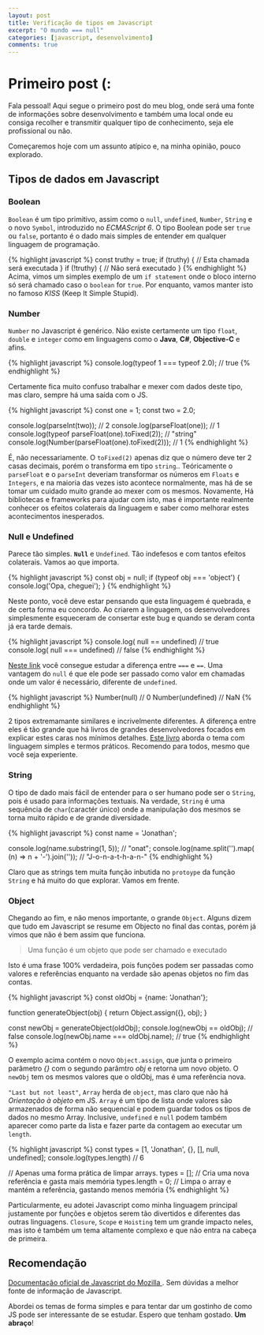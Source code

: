 ```yaml
---
layout: post
title: Verificação de tipos em Javascript
excerpt: "O mundo === null"
categories: [javascript, desenvolvimento]
comments: true
---
```


# Primeiro post (:

Fala pessoal! Aqui segue o primeiro post do meu blog, onde será uma fonte de informações sobre desenvolvimento e também uma local onde eu consiga
recolher e transmitir qualquer tipo de conhecimento, seja ele profissional ou não.

Começaremos hoje com um assunto atípico e, na minha opinião, pouco explorado.

## Tipos de dados em Javascript

### Boolean

`Boolean` é um tipo primitivo, assim como o `null`, `undefined`, `Number`, `String` e o novo `Symbol`, introduzido no *ECMAScript 6*.
O tipo Boolean pode ser `true` ou `false`, portanto é o dado mais simples de entender em qualquer linguagem de programação.

{% highlight javascript %}
  const truthy = true;
  if (truthy) {
    // Esta chamada será executada
  }
  if (!truthy) {
    // Não será executado
  }
{% endhighlight %}
Acima, vimos um simples exemplo de um `if statement` onde o bloco interno só será chamado caso o `boolean` for `true`.
Por enquanto, vamos manter isto no famoso _KISS_ (Keep It Simple Stupid).

### Number

`Number` no Javascript é genérico. Não existe certamente um tipo `float`, `double` e `integer` como em linguagens como o **Java**, **C#**, **Objective-C** e afins.

{% highlight javascript %}
  console.log(typeof 1 === typeof 2.0); // true
{% endhighlight %}

Certamente fica muito confuso trabalhar e mexer com dados deste tipo, mas claro, sempre há uma saída com o JS.

{% highlight javascript %}
  const one = 1;
  const two = 2.0;

  console.log(parseInt(two)); // 2
  console.log(parseFloat(one)); // 1
  console.log(typeof parseFloat(one).toFixed(2)); // "string"
  console.log(Number(parseFloat(one).toFixed(2))); // 1
{% endhighlight %}

É, não necessariamente. O `toFixed(2)` apenas diz que o número deve ter 2 casas decimais, porém o transforma em tipo `string`..
Teóricamente o `parseFloat` e o `parseInt` deveriam transformar os números em `Floats` e `Integers`, e na maioria das vezes isto acontece
normalmente, mas há de se tomar um cuidado muito grande ao mexer com os mesmos.
Novamente, Há bibliotecas e frameworks para ajudar com isto, mas é importante realmente conhecer os efeitos colaterais da linguagem
e saber como melhorar estes acontecimentos inesperados.

### Null e Undefined

Parece tão simples. **`Null`** e `Undefined`. Tão indefesos e com tantos efeitos colaterais. Vamos ao que importa.

{% highlight javascript %}
const obj = null;
if (typeof obj === 'object') {
  console.log('Opa, cheguei');
}
{% endhighlight %}

Neste ponto, você deve estar pensando que esta linguagem é quebrada, e de certa forma eu concordo. Ao criarem a linguagem, os desenvolvedores
simplesmente esqueceram de consertar este bug e quando se deram conta já era tarde demais.

{% highlight javascript %}
  console.log( null == undefined) // true
  console.log( null === undefined) // false
{% endhighlight %}

[Neste link](https://developer.mozilla.org/en-US/docs/Web/JavaScript/Equality_comparisons_and_sameness 'Diferença dos iguais')
você consegue estudar a diferença entre `===` e `==`.
Uma vantagem do `null` é que ele pode ser passado como valor em chamadas onde um valor é necessário, diferente de `undefined`.

{% highlight javascript %}
  Number(null) // 0
  Number(undefined) // NaN
{% endhighlight %}

2 tipos extremamante similares e incrivelmente diferentes. A diferença entre eles é tão grande que há livros de grandes desenvolvedores
focados em explicar estes caras nos mínimos detalhes. [Este livro](http://shop.oreilly.com/product/0636920033745.do 'Types & Grammar - Kyle Simpson') aborda o tema com linguagem simples e termos práticos. Recomendo para todos, mesmo que você seja experiente.

### String

O tipo de dado mais fácil de entender para o ser humano pode ser o `String`, pois é usado para informações textuais. Na verdade, `String` é uma sequência de `char`(caractér único) onde a manipulação dos mesmos se torna muito rápido e de grande diversidade.

{% highlight javascript %}
  const name = 'Jonathan';

  console.log(name.substring(1, 5)); // "onat";
  console.log(name.split('').map( (n) => n + '-').join('')); // "J-o-n-a-t-h-a-n-"
{% endhighlight %}

Claro que as strings tem muita função inbutida no `protoype` da função `String` e há muito do que explorar. Vamos em frente.

### Object

Chegando ao fim, e não menos importante, o grande `Object`. Alguns dizem que tudo em Javascript se resume em Objecto no final das contas, porém
já vimos que não é bem assim que funciona.

> Uma função é um objeto que pode ser chamado e executado

Isto é uma frase 100% verdadeira, pois funções podem ser passadas como valores e referências enquanto na verdade são apenas objetos no fim das contas.

{% highlight javascript %}
  const oldObj = {name: 'Jonathan'};

  function generateObject(obj) {
    return Object.assign({}, obj);
  }

  const newObj = generateObject(oldObj);
  console.log(newObj == oldObj); // false
  console.log(newObj.name === oldObj.name); // true
{% endhighlight %}

O exemplo acima contém o novo `Object.assign`, que junta o primeiro parâmetro *{}* com o segundo parâmtro *obj* e retorna um novo objeto.
O `newObj` tem os mesmos valores que o oldObj, mas é uma referência nova.

`"Last but not least"`, `Array` herda de `object`, mas claro que não há *Orientação à objeto* em JS. `Array` é um tipo de lista onde valores são armazenados de forma não sequencial e podem guardar todos os tipos de dados no mesmo Array. Inclusive, `undefined` e `null` podem também aparecer como parte da lista e fazer parte da contagem ao executar um `length`.

{% highlight javascript %}
  const types = [1, 'Jonathan', {}, [], null, undefined];
  console.log(types.length) // 6

  // Apenas uma forma prática de limpar arrays.
  types = []; // Cria uma nova referência e gasta mais memória
  types.length = 0; // Limpa o array e mantém a referência, gastando menos memória
{% endhighlight %}

Particularmente, eu adotei Javascript como minha linguagem principal justamente por funções e objetos serem tão divertidos e diferentes das outras linguagens. `Closure`, `Scope` e `Hoisting` tem um grande impacto neles, mas isto é também um tema altamente complexo e que não entra na cabeça de primeira.

Recomendação
------
[Documentação oficial de Javascript do Mozilla ](https://developer.mozilla.org "Javascript Mozilla Documentation"). Sem dúvidas a melhor fonte de informação de Javascript.

Abordei os temas de forma simples e para tentar dar um gostinho de como JS pode ser interessante de se estudar.
Espero que tenham gostado. **Um abraço**!
